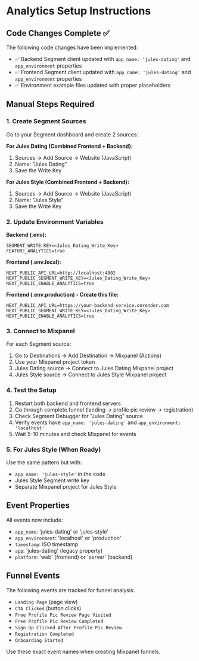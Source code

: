 # Analytics Setup Instructions

## Code Changes Complete ✅

The following code changes have been implemented:

- ✅ Backend Segment client updated with `app_name: 'jules-dating'` and `app_environment` properties
- ✅ Frontend Segment client updated with `app_name: 'jules-dating'` and `app_environment` properties  
- ✅ Environment example files updated with proper placeholders

## Manual Steps Required

### 1. Create Segment Sources

Go to your Segment dashboard and create 2 sources:

**For Jules Dating (Combined Frontend + Backend):**
1. Sources → Add Source → Website (JavaScript)
2. Name: "Jules Dating"
3. Save the Write Key

**For Jules Style (Combined Frontend + Backend):**
1. Sources → Add Source → Website (JavaScript)
2. Name: "Jules Style"
3. Save the Write Key

### 2. Update Environment Variables

**Backend (.env):**
```
SEGMENT_WRITE_KEY=<Jules_Dating_Write_Key>
FEATURE_ANALYTICS=true
```

**Frontend (.env.local):**
```
NEXT_PUBLIC_API_URL=http://localhost:4002
NEXT_PUBLIC_SEGMENT_WRITE_KEY=<Jules_Dating_Write_Key>
NEXT_PUBLIC_ENABLE_ANALYTICS=true
```

**Frontend (.env.production) - Create this file:**
```
NEXT_PUBLIC_API_URL=https://your-backend-service.onrender.com
NEXT_PUBLIC_SEGMENT_WRITE_KEY=<Jules_Dating_Write_Key>
NEXT_PUBLIC_ENABLE_ANALYTICS=true
```

### 3. Connect to Mixpanel

For each Segment source:
1. Go to Destinations → Add Destination → Mixpanel (Actions)
2. Use your Mixpanel project token
3. Jules Dating source → Connect to Jules Dating Mixpanel project
4. Jules Style source → Connect to Jules Style Mixpanel project

### 4. Test the Setup

1. Restart both backend and frontend servers
2. Go through complete funnel (landing → profile pic review → registration)
3. Check Segment Debugger for "Jules Dating" source
4. Verify events have `app_name: 'jules-dating'` and `app_environment: 'localhost'`
5. Wait 5-10 minutes and check Mixpanel for events

### 5. For Jules Style (When Ready)

Use the same pattern but with:
- `app_name: 'jules-style'` in the code
- Jules Style Segment write key
- Separate Mixpanel project for Jules Style

## Event Properties

All events now include:
- `app_name`: 'jules-dating' or 'jules-style'
- `app_environment`: 'localhost' or 'production'
- `timestamp`: ISO timestamp
- `app`: 'jules-dating' (legacy property)
- `platform`: 'web' (frontend) or 'server' (backend)

## Funnel Events

The following events are tracked for funnel analysis:
- `Landing Page` (page view)
- `CTA Clicked` (button clicks)
- `Free Profile Pic Review Page Visited`
- `Free Profile Pic Review Completed`
- `Sign Up Clicked After Profile Pic Review`
- `Registration Completed`
- `Onboarding Started`

Use these exact event names when creating Mixpanel funnels.
